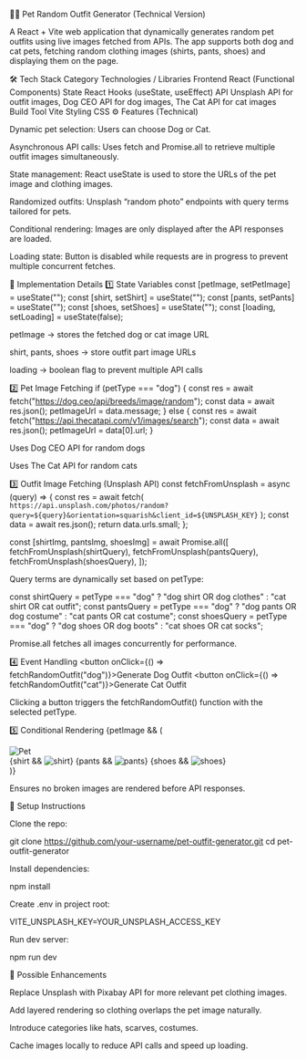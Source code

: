 🐶🐱 Pet Random Outfit Generator (Technical Version)

A React + Vite web application that dynamically generates random pet outfits using live images fetched from APIs.
The app supports both dog and cat pets, fetching random clothing images (shirts, pants, shoes) and displaying them on the page.

🛠️ Tech Stack
Category	Technologies / Libraries
Frontend	React (Functional Components)
State	React Hooks (useState, useEffect)
API	Unsplash API for outfit images, Dog CEO API for dog images, The Cat API for cat images
Build Tool	Vite
Styling	CSS
⚙️ Features (Technical)

Dynamic pet selection: Users can choose Dog or Cat.

Asynchronous API calls: Uses fetch and Promise.all to retrieve multiple outfit images simultaneously.

State management: React useState is used to store the URLs of the pet image and clothing images.

Randomized outfits: Unsplash “random photo” endpoints with query terms tailored for pets.

Conditional rendering: Images are only displayed after the API responses are loaded.

Loading state: Button is disabled while requests are in progress to prevent multiple concurrent fetches.

🧩 Implementation Details
1️⃣ State Variables
const [petImage, setPetImage] = useState("");
const [shirt, setShirt] = useState("");
const [pants, setPants] = useState("");
const [shoes, setShoes] = useState("");
const [loading, setLoading] = useState(false);


petImage → stores the fetched dog or cat image URL

shirt, pants, shoes → store outfit part image URLs

loading → boolean flag to prevent multiple API calls

2️⃣ Pet Image Fetching
if (petType === "dog") {
  const res = await fetch("https://dog.ceo/api/breeds/image/random");
  const data = await res.json();
  petImageUrl = data.message;
} else {
  const res = await fetch("https://api.thecatapi.com/v1/images/search");
  const data = await res.json();
  petImageUrl = data[0].url;
}


Uses Dog CEO API for random dogs

Uses The Cat API for random cats

3️⃣ Outfit Image Fetching (Unsplash API)
const fetchFromUnsplash = async (query) => {
  const res = await fetch(
    `https://api.unsplash.com/photos/random?query=${query}&orientation=squarish&client_id=${UNSPLASH_KEY}`
  );
  const data = await res.json();
  return data.urls.small;
};

const [shirtImg, pantsImg, shoesImg] = await Promise.all([
  fetchFromUnsplash(shirtQuery),
  fetchFromUnsplash(pantsQuery),
  fetchFromUnsplash(shoesQuery),
]);


Query terms are dynamically set based on petType:

const shirtQuery = petType === "dog" ? "dog shirt OR dog clothes" : "cat shirt OR cat outfit";
const pantsQuery = petType === "dog" ? "dog pants OR dog costume" : "cat pants OR cat costume";
const shoesQuery = petType === "dog" ? "dog shoes OR dog boots" : "cat shoes OR cat socks";


Promise.all fetches all images concurrently for performance.

4️⃣ Event Handling
<button onClick={() => fetchRandomOutfit("dog")}>Generate Dog Outfit</button>
<button onClick={() => fetchRandomOutfit("cat")}>Generate Cat Outfit</button>


Clicking a button triggers the fetchRandomOutfit() function with the selected petType.

5️⃣ Conditional Rendering
{petImage && (
  <div className="images">
    <img src={petImage} alt="Pet" className="pet" />
    <div className="outfit">
      {shirt && <img src={shirt} alt="shirt" />}
      {pants && <img src={pants} alt="pants" />}
      {shoes && <img src={shoes} alt="shoes" />}
    </div>
  </div>
)}


Ensures no broken images are rendered before API responses.

💾 Setup Instructions

Clone the repo:

git clone https://github.com/your-username/pet-outfit-generator.git
cd pet-outfit-generator


Install dependencies:

npm install


Create .env in project root:

VITE_UNSPLASH_KEY=YOUR_UNSPLASH_ACCESS_KEY


Run dev server:

npm run dev

🔧 Possible Enhancements

Replace Unsplash with Pixabay API for more relevant pet clothing images.

Add layered rendering so clothing overlaps the pet image naturally.

Introduce categories like hats, scarves, costumes.

Cache images locally to reduce API calls and speed up loading.
